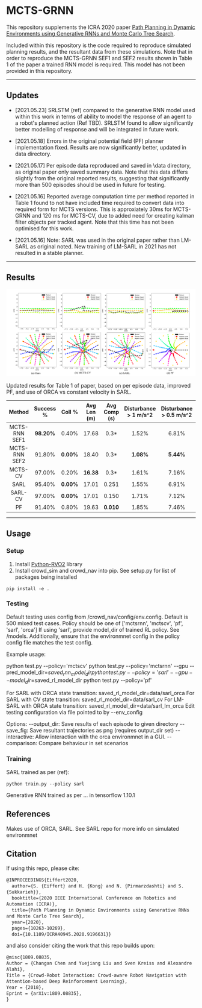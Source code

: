# MCTS-GRNN
This repository supplements the ICRA 2020 paper [Path Planning in Dynamic Environments using Generative RNNs and Monte Carlo Tree Search](https://arxiv.org/abs/2001.11597).

Included within this repository is the code required to reproduce simulated planning results, and the resultant data from these simulations.
Note that in order to reproduce the MCTS-GRNN SEF1 and SEF2 results shown in Table 1 of the paper a trained RNN model is required. This model has not been provided in this repository.

****
## Updates

* [2021.05.23] SRLSTM (ref) compared to the generative RNN model used within this work in terms of ability to model the response of an agent to a robot's planned action (Ref TBD). SRLSTM found to allow significantly better modelling of response and will be integrated in future work.

* [2021.05.18] Errors in the original potential field (PF) planner implementation fixed. Results are now significantly better, updated in data directory.

* [2021.05.17] Per episode data reproduced and saved in \data directory, as original paper only saved summary data. Note that this data differs slightly from the original reported results, suggesting that significantly more than 500 episodes should be used in future for testing.

* [2021.05.16] Reported average computation time per method reported in Table 1 found to not have included time required to convert data into required form for MCTS versions. This is approxiately 30ms for MCTS-GRNN and 120 ms for MCTS-CV, due to added need for creating kalman filter objects per tracked agent. Note that this time has not been optimised for this work.

* [2021.05.16] Note: SARL was used in the original paper rather than LM-SARL as original noted. New training of LM-SARL in 2021 has not resulted in a stable planner.


****
## Results

<img src="figures/Fig4_ICRA_updated.png" width="1000" />

Updated results for Table 1 of paper, based on per episode data, improved PF, and use of ORCA vs constant velocity in SARL.

Method	| Success %	| Coll % | Avg Len (m) | Avg Comp (s) |	Disturbance > 1 m/s^2 | Disturbance > 0.5 m/s^2 | Disturbance > 0.25 m/s^2
:--------------:|:--------:|:------:|:-------:|:-------:|:-------:|:-------:|:-------:
MCTS-RNN SEF1 | **98.20%**	 | 0.40% | 	17.68 | 	0.3* | 	1.52% | 	6.81% | 	13.49%
MCTS-RNN SEF2 | 91.80% | **0.00%**	 | 18.40 | 0.3* | 	**1.08%** | 	**5.44%** | 	**10.75%**
MCTS-CV | 97.00%	 | 0.20%	 |  **16.38**  |	0.3*	| 1.61%	 | 7.16%	 | 14.31%
SARL | 95.40%	 | **0.00%** | 	17.01	 | 0.251	 | 1.55%	 | 6.91%	 | 12.59%
SARL-CV | 97.00% | 	**0.00%**  | 	17.01	 | 0.150	 | 1.71%	 | 7.12%	 | 12.74%
PF | 91.40%	 | 0.80%	 | 19.63	 | **0.010**	 | 1.85%	 | 7.46%	 | 13.50%

****
## Usage

### Setup
1. Install [Python-RVO2](https://github.com/sybrenstuvel/Python-RVO2) library
2. Install crowd_sim and crowd_nav into pip. See setup.py for list of packages being installed
```
pip install -e .
```

### Testing

Default testing uses config from /crowd_nav/config/env.config. 
Default is 500 mixed test cases.
Policy should be one of ['mctsrnn', 'mctscv', 'pf', 'sarl', 'orca']
If using 'sarl', provide model_dir of trained RL policy. See /models. Additionally, ensure that the environmnet config in the policy config file matches the test config.

Example usage:

python test.py --policy='mctscv' 
python test.py --policy='mctsrnn' --gpu --pred_model_dir=$saved_rnn_model_dir
python test.py --policy='sarl' --gpu --model_dir=$saved_rl_model_dir
python test.py --policy='pf' 

For SARL with ORCA state transition: saved_rl_model_dir=data/sarl_orca
For SARL with CV state transition: saved_rl_model_dir=data/sarl_cv
For LM-SARL with ORCA state transition: saved_rl_model_dir=data/sarl_lm_orca
Edit testing configuration via file pointed to by --env_config

Options:
--output_dir: Save results of each episode to given directory
--save_fig:  Save resultant trajectories as png (requires output_dir set)
--interactive: Allow interaction with the orca environmnet in a GUI.
--comparison:  Compare behaviour in set scenarios


### Training

SARL trained as per (ref):
```
python train.py --policy sarl
```

Generative RNN trained as per ... in tensorflow 1.10.1

## References

Makes use of ORCA, SARL.
See SARL repo for more info on simulated environmnet


## Citation
If using this repo, please cite:

```
@INPROCEEDINGS{Eiffert2020,
  author={S. {Eiffert} and H. {Kong} and N. {Pirmarzdashti} and S. {Sukkarieh}},
  booktitle={2020 IEEE International Conference on Robotics and Automation (ICRA)}, 
  title={Path Planning in Dynamic Environments using Generative RNNs and Monte Carlo Tree Search}, 
  year={2020},
  pages={10263-10269},
  doi={10.1109/ICRA40945.2020.9196631}}
```

and also consider citing the work that this repo builds upon:

```
@misc{1809.08835,
Author = {Changan Chen and Yuejiang Liu and Sven Kreiss and Alexandre Alahi},
Title = {Crowd-Robot Interaction: Crowd-aware Robot Navigation with Attention-based Deep Reinforcement Learning},
Year = {2018},
Eprint = {arXiv:1809.08835},
}
```
